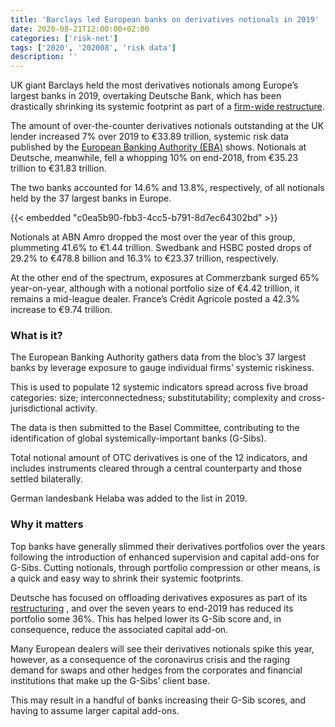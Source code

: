 ```yaml
---
title: 'Barclays led European banks on derivatives notionals in 2019'
date: 2020-08-21T12:00:00+02:00
categories: ['risk-net']
tags: ['2020', '202008', 'risk data']
description: ''
---
```


UK giant Barclays held the most derivatives notionals among Europe’s largest banks in 2019, overtaking Deutsche Bank, which has been drastically shrinking its systemic footprint as part of a [firm-wide restructure](https://www.risk.net/risk-quantum/7196271/now-less-of-a-systemic-risk-deutsche-wins-capital-relief).

The amount of over-the-counter derivatives notionals outstanding at the UK lender increased 7% over 2019 to €33.89 trillion, systemic risk data published by the [European Banking Authority (EBA)](https://eba.europa.eu/eba-updates-data-used-identification-global-systemically-important-institutions-g-siis) shows. Notionals at Deutsche, meanwhile, fell a whopping 10% on end-2018, from €35.23 trillion to €31.83 trillion.

The two banks accounted for 14.6% and 13.8%, respectively, of all notionals held by the 37 largest banks in Europe.

{{< embedded "c0ea5b90-fbb3-4cc5-b791-8d7ec64302bd" >}}

Notionals at ABN Amro dropped the most over the year of this group, plummeting 41.6% to €1.44 trillion. Swedbank and HSBC posted drops of 29.2% to €478.8 billion and 16.3% to €23.37 trillion, respectively.

At the other end of the spectrum, exposures at Commerzbank surged 65% year-on-year, although with a notional portfolio size of €4.42 trillion, it remains a mid-league dealer. France’s Crédit Agricole posted a 42.3% increase to €9.74 trillion.

### What is it?

The European Banking Authority gathers data from the bloc’s 37 largest banks by leverage exposure to gauge individual firms’ systemic riskiness.

This is used to populate 12 systemic indicators spread across five broad categories: size; interconnectedness; substitutability; complexity and cross-jurisdictional activity.

The data is then submitted to the Basel Committee, contributing to the identification of global systemically-important banks (G-Sibs).

Total notional amount of OTC derivatives is one of the 12 indicators, and includes instruments cleared through a central counterparty and those settled bilaterally.

German landesbank Helaba was added to the list in 2019.

### Why it matters

Top banks have generally slimmed their derivatives portfolios over the years following the introduction of enhanced supervision and capital add-ons for G-Sibs. Cutting notionals, through portfolio compression or other means, is a quick and easy way to shrink their systemic footprints.

Deutsche has focused on offloading derivatives exposures as part of its [restructuring](https://www.risk.net/risk-quantum/banks/7660656/deutsche-slashed-bad-bank-rwas-in-h1) , and over the seven years to end-2019 has reduced its portfolio some 36%. This has helped lower its G-Sib score and, in consequence, reduce the associated capital add-on.

Many European dealers will see their derivatives notionals spike this year, however, as a consequence of the coronavirus crisis and the raging demand for swaps and other hedges from the corporates and financial institutions that make up the G-Sibs’ client base.

This may result in a handful of banks increasing their G-Sib scores, and having to assume larger capital add-ons.

